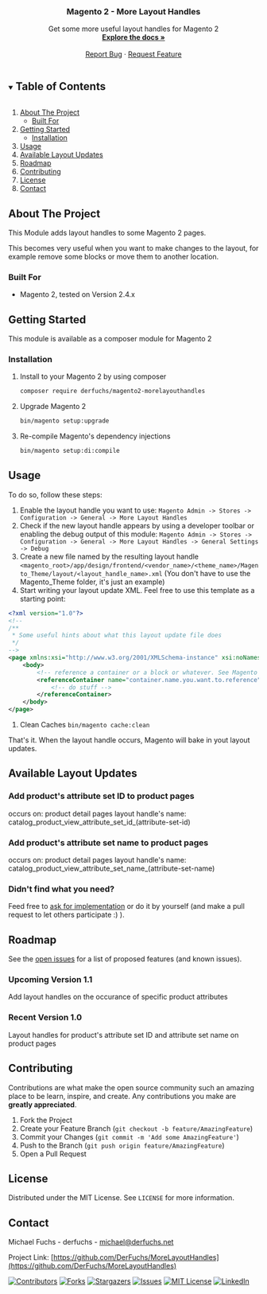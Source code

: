 <br />
<p align="center">
  <h3 align="center">Magento 2 - More Layout Handles</h3>

  <p align="center">
    Get some more useful layout handles for Magento 2
    <br />
    <a href="https://github.com/DerFuchs/MoreLayoutHandles"><strong>Explore the docs »</strong></a>
    <br />
    <br />
    <a href="https://github.com/DerFuchs/MoreLayoutHandles/issues">Report Bug</a>
    ·
    <a href="https://github.com/DerFuchs/MoreLayoutHandles/issues">Request Feature</a>
  </p>
</p>



<!-- TABLE OF CONTENTS -->
<details open="open">
  <summary><h2 style="display: inline-block">Table of Contents</h2></summary>
  <ol>
    <li>
      <a href="#about-the-project">About The Project</a>
      <ul>
        <li><a href="#built-with">Built For</a></li>
      </ul>
    </li>
    <li>
      <a href="#getting-started">Getting Started</a>
      <ul>
        <li><a href="#installation">Installation</a></li>
      </ul>
    </li>
    <li><a href="#usage">Usage</a></li>
    <li><a href="#available-layout-updates">Available Layout Updates</a></li>
    <li><a href="#roadmap">Roadmap</a></li>
    <li><a href="#contributing">Contributing</a></li>
    <li><a href="#license">License</a></li>
    <li><a href="#contact">Contact</a></li>
  </ol>
</details>



<!-- ABOUT THE PROJECT -->
## About The Project

This Module adds layout handles to some Magento 2 pages.

This becomes very useful when you want to make changes to the layout, for example remove some blocks or move them to another location.


### Built For

* Magento 2, tested on Version 2.4.x



<!-- GETTING STARTED -->
## Getting Started

This module is available as a composer module for Magento 2

### Installation

1. Install to your Magento 2 by using composer
   ```sh
   composer require derfuchs/magento2-morelayouthandles
   ```
1. Upgrade Magento 2
   ```sh
   bin/magento setup:upgrade
   ```
1. Re-compile Magento's dependency injections
   ```sh
   bin/magento setup:di:compile
   ```


<!-- USAGE EXAMPLES -->
## Usage

To do so, follow these steps:

1. Enable the layout handle you want to use: `Magento Admin -> Stores -> Configuration -> General -> More Layout Handles`
1. Check if the new layout handle appears by using a developer toolbar or enabling the debug output of this module: `Magento Admin -> Stores -> Configuration -> General -> More Layout Handles -> General Settings -> Debug`
1. Create a new file named by the resulting layout handle `<magento_root>/app/design/frontend/<vendor_name>/<theme_name>/Magento_Theme/layout/<layout_handle_name>.xml` (You don't have to use the Magento_Theme folder, it's just an example)
1. Start writing your layout update XML. Feel free to use this template as a starting point:
```xml
<?xml version="1.0"?>
<!--
/**
 * Some useful hints about what this layout update file does
 */
-->
<page xmlns:xsi="http://www.w3.org/2001/XMLSchema-instance" xsi:noNamespaceSchemaLocation="urn:magento:framework:View/Layout/etc/page_configuration.xsd">
    <body>
        <!-- reference a container or a block or whatever. See Magento's layout instruction documentation for more information: https://devdocs.magento.com/guides/v2.4/frontend-dev-guide/layouts/xml-instructions.html -->
        <referenceContainer name="container.name.you.want.to.reference">
            <!-- do stuff -->
        </referenceContainer>
    </body>
</page>
```
1. Clean Caches `bin/magento cache:clean`

That's it. When the layout handle occurs, Magento will bake in yout layout updates.

## Available Layout Updates

### Add product's attribute set ID to product pages
occurs on: product detail pages
layout handle's name: catalog_product_view_attribute_set_id_(attribute-set-id)

### Add product's attribute set name to product pages
occurs on: product detail pages
layout handle's name: catalog_product_view_attribute_set_name_(attribute-set-name)

### Didn't find what you need?
Feed free to [ask for implementation](https://github.com/DerFuchs/MoreLayoutHandles/issues) or do it by yourself (and make a pull request to let others participate :) ).


<!-- ROADMAP -->
## Roadmap

See the [open issues](https://github.com/DerFuchs/MoreLayoutHandles/issues) for a list of proposed features (and known issues).

### Upcoming Version 1.1
Add layout handles on the occurance of specific product attributes

### Recent Version 1.0
Layout handles for product's attribute set ID and attribute set name on product pages



<!-- CONTRIBUTING -->
## Contributing

Contributions are what make the open source community such an amazing place to be learn, inspire, and create. Any contributions you make are **greatly appreciated**.

1. Fork the Project
2. Create your Feature Branch (`git checkout -b feature/AmazingFeature`)
3. Commit your Changes (`git commit -m 'Add some AmazingFeature'`)
4. Push to the Branch (`git push origin feature/AmazingFeature`)
5. Open a Pull Request



<!-- LICENSE -->
## License

Distributed under the MIT License. See `LICENSE` for more information.



<!-- CONTACT -->
## Contact

Michael Fuchs - derfuchs - michael@derfuchs.net

Project Link: [https://github.com/DerFuchs/MoreLayoutHandles](https://github.com/DerFuchs/MoreLayoutHandles)

<!-- PROJECT SHIELDS -->
[![Contributors][contributors-shield]][contributors-url]
[![Forks][forks-shield]][forks-url]
[![Stargazers][stars-shield]][stars-url]
[![Issues][issues-shield]][issues-url]
[![MIT License][license-shield]][license-url]
[![LinkedIn][linkedin-shield]][linkedin-url]

<!-- MARKDOWN LINKS & IMAGES -->
<!-- https://www.markdownguide.org/basic-syntax/#reference-style-links -->
[contributors-shield]: https://img.shields.io/github/contributors/DerFuchs/repo.svg?style=for-the-badge
[contributors-url]: https://github.com/DerFuchs/repo/graphs/contributors
[forks-shield]: https://img.shields.io/github/forks/DerFuchs/repo.svg?style=for-the-badge
[forks-url]: https://github.com/DerFuchs/repo/network/members
[stars-shield]: https://img.shields.io/github/stars/DerFuchs/repo.svg?style=for-the-badge
[stars-url]: https://github.com/DerFuchs/repo/stargazers
[issues-shield]: https://img.shields.io/github/issues/DerFuchs/repo.svg?style=for-the-badge
[issues-url]: https://github.com/DerFuchs/repo/issues
[license-shield]: https://img.shields.io/github/license/DerFuchs/repo.svg?style=for-the-badge
[license-url]: https://github.com/DerFuchs/repo/blob/master/LICENSE.txt
[linkedin-shield]: https://img.shields.io/badge/-LinkedIn-black.svg?style=for-the-badge&logo=linkedin&colorB=555
[linkedin-url]: https://www.linkedin.com/in/michael-fuchs-7b669546/
